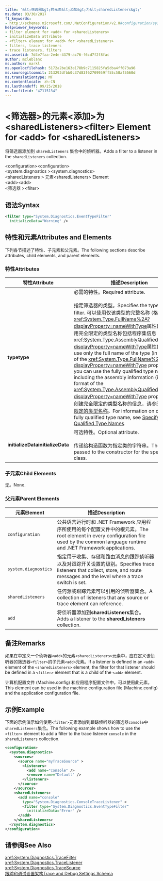 ```yaml
---
title: '&lt;筛选器&gt;的元素&lt;添加&gt;为&lt;sharedListeners&gt;'
ms.date: 03/30/2017
f1_keywords:
- http://schemas.microsoft.com/.NetConfiguration/v2.0#configuration/system.diagnostics/sharedListeners/add/filter
helpviewer_keywords:
- filter element for <add> for <sharedListeners>
- initializeData attribute
- <filter> element for <add> for <sharedListeners>
- filters, trace listeners
- trace listeners, filters
ms.assetid: 7d4e7faa-2e4e-4379-ac76-f6cd7f2f8fac
author: mcleblanc
ms.author: markl
ms.openlocfilehash: 5172a2be163e178b9c7115825fa5dba4ff073a96
ms.sourcegitcommit: 213292dfbb0c37d83f62709959ff55c50af5560d
ms.translationtype: MT
ms.contentlocale: zh-CN
ms.lasthandoff: 09/25/2018
ms.locfileid: "47115134"
---
```

# <a name="ltfiltergt-element-for-ltaddgt-for-ltsharedlistenersgt"></a><span data-ttu-id="8d70a-102">&lt;筛选器&gt;的元素&lt;添加&gt;为&lt;sharedListeners&gt;</span><span class="sxs-lookup"><span data-stu-id="8d70a-102">&lt;filter&gt; Element for &lt;add&gt; for &lt;sharedListeners&gt;</span></span>
<span data-ttu-id="8d70a-103">将筛选器添加到 `sharedListeners` 集合中的侦听器。</span><span class="sxs-lookup"><span data-stu-id="8d70a-103">Adds a filter to a listener in the `sharedListeners` collection.</span></span>  
  
 <span data-ttu-id="8d70a-104">\<configuration></span><span class="sxs-lookup"><span data-stu-id="8d70a-104">\<configuration></span></span>  
<span data-ttu-id="8d70a-105">\<system.diagnostics ></span><span class="sxs-lookup"><span data-stu-id="8d70a-105">\<system.diagnostics></span></span>  
<span data-ttu-id="8d70a-106">\<sharedListeners > 元素</span><span class="sxs-lookup"><span data-stu-id="8d70a-106">\<sharedListeners> Element</span></span>  
<span data-ttu-id="8d70a-107">\<add></span><span class="sxs-lookup"><span data-stu-id="8d70a-107">\<add></span></span>  
<span data-ttu-id="8d70a-108">\<筛选器 ></span><span class="sxs-lookup"><span data-stu-id="8d70a-108">\<filter></span></span>  
  
## <a name="syntax"></a><span data-ttu-id="8d70a-109">语法</span><span class="sxs-lookup"><span data-stu-id="8d70a-109">Syntax</span></span>  
  
```xml  
<filter type="System.Diagnostics.EventTypeFilter"   
  initializeData="Warning" />  
```  
  
## <a name="attributes-and-elements"></a><span data-ttu-id="8d70a-110">特性和元素</span><span class="sxs-lookup"><span data-stu-id="8d70a-110">Attributes and Elements</span></span>  
 <span data-ttu-id="8d70a-111">下列各节描述了特性、子元素和父元素。</span><span class="sxs-lookup"><span data-stu-id="8d70a-111">The following sections describe attributes, child elements, and parent elements.</span></span>  
  
### <a name="attributes"></a><span data-ttu-id="8d70a-112">特性</span><span class="sxs-lookup"><span data-stu-id="8d70a-112">Attributes</span></span>  
  
|<span data-ttu-id="8d70a-113">特性</span><span class="sxs-lookup"><span data-stu-id="8d70a-113">Attribute</span></span>|<span data-ttu-id="8d70a-114">描述</span><span class="sxs-lookup"><span data-stu-id="8d70a-114">Description</span></span>|  
|---------------|-----------------|  
|<span data-ttu-id="8d70a-115">**type**</span><span class="sxs-lookup"><span data-stu-id="8d70a-115">**type**</span></span>|<span data-ttu-id="8d70a-116">必需的特性。</span><span class="sxs-lookup"><span data-stu-id="8d70a-116">Required attribute.</span></span><br /><br /> <span data-ttu-id="8d70a-117">指定筛选器的类型。</span><span class="sxs-lookup"><span data-stu-id="8d70a-117">Specifies the type of the filter.</span></span> <span data-ttu-id="8d70a-118">可以使用仅该类型的完整名称 (格式为<xref:System.Type.FullName%2A?displayProperty=nameWithType>属性)，也可以使用完全限定的类型名称包括程序集信息 (格式为<xref:System.Type.AssemblyQualifiedName%2A?displayProperty=nameWithType>属性)。</span><span class="sxs-lookup"><span data-stu-id="8d70a-118">You can use only the full name of the type (in the format of the <xref:System.Type.FullName%2A?displayProperty=nameWithType> property), or you can use the fully qualified type name including the assembly information (in the format of the <xref:System.Type.AssemblyQualifiedName%2A?displayProperty=nameWithType> property).</span></span> <span data-ttu-id="8d70a-119">有关创建完全限定的类型名称的信息，请参阅[指定完全限定的类型名称](../../../../../docs/framework/reflection-and-codedom/specifying-fully-qualified-type-names.md)。</span><span class="sxs-lookup"><span data-stu-id="8d70a-119">For information on creating a fully qualified type name, see [Specifying Fully Qualified Type Names](../../../../../docs/framework/reflection-and-codedom/specifying-fully-qualified-type-names.md).</span></span>|  
|<span data-ttu-id="8d70a-120">**initializeData**</span><span class="sxs-lookup"><span data-stu-id="8d70a-120">**initializeData**</span></span>|<span data-ttu-id="8d70a-121">可选特性。</span><span class="sxs-lookup"><span data-stu-id="8d70a-121">Optional attribute.</span></span><br /><br /> <span data-ttu-id="8d70a-122">传递给构造函数为指定类的字符串。</span><span class="sxs-lookup"><span data-stu-id="8d70a-122">The string passed to the constructor for the specified class.</span></span>|  
  
### <a name="child-elements"></a><span data-ttu-id="8d70a-123">子元素</span><span class="sxs-lookup"><span data-stu-id="8d70a-123">Child Elements</span></span>  
 <span data-ttu-id="8d70a-124">无。</span><span class="sxs-lookup"><span data-stu-id="8d70a-124">None.</span></span>  
  
### <a name="parent-elements"></a><span data-ttu-id="8d70a-125">父元素</span><span class="sxs-lookup"><span data-stu-id="8d70a-125">Parent Elements</span></span>  
  
|<span data-ttu-id="8d70a-126">元素</span><span class="sxs-lookup"><span data-stu-id="8d70a-126">Element</span></span>|<span data-ttu-id="8d70a-127">描述</span><span class="sxs-lookup"><span data-stu-id="8d70a-127">Description</span></span>|  
|-------------|-----------------|  
|`configuration`|<span data-ttu-id="8d70a-128">公共语言运行时和 .NET Framework 应用程序所使用的每个配置文件中的根元素。</span><span class="sxs-lookup"><span data-stu-id="8d70a-128">The root element in every configuration file used by the common language runtime and .NET Framework applications.</span></span>|  
|`system.diagnostics`|<span data-ttu-id="8d70a-129">指定用于收集、存储和路由消息的跟踪侦听器以及对跟踪开关设置的级别。</span><span class="sxs-lookup"><span data-stu-id="8d70a-129">Specifies trace listeners that collect, store, and route messages and the level where a trace switch is set.</span></span>|  
|`sharedListeners`|<span data-ttu-id="8d70a-130">任何源或跟踪元素可以引用的侦听器集合。</span><span class="sxs-lookup"><span data-stu-id="8d70a-130">A collection of listeners that any source or trace element can reference.</span></span>|  
|`add`|<span data-ttu-id="8d70a-131">将侦听器添加到**sharedListeners**集合。</span><span class="sxs-lookup"><span data-stu-id="8d70a-131">Adds a listener to the **sharedListeners** collection.</span></span>|  
  
## <a name="remarks"></a><span data-ttu-id="8d70a-132">备注</span><span class="sxs-lookup"><span data-stu-id="8d70a-132">Remarks</span></span>  
 <span data-ttu-id="8d70a-133">如果在中定义一个侦听器`<add>`的元素`<sharedListeners>`元素中，应在定义该侦听器的筛选器`<filter>`的子元素`<add>`元素。</span><span class="sxs-lookup"><span data-stu-id="8d70a-133">If a listener is defined in an `<add>` element of the `<sharedListeners>` element, the filter for that listener should be defined in a `<filter>` element that is a child of the `<add>` element.</span></span>  
  
 <span data-ttu-id="8d70a-134">计算机配置文件 (Machine.config) 和应用程序配置文件中，可以使用此元素。</span><span class="sxs-lookup"><span data-stu-id="8d70a-134">This element can be used in the machine configuration file (Machine.config) and the application configuration file.</span></span>  
  
## <a name="example"></a><span data-ttu-id="8d70a-135">示例</span><span class="sxs-lookup"><span data-stu-id="8d70a-135">Example</span></span>  
 <span data-ttu-id="8d70a-136">下面的示例演示如何使用`<filter>`元素添加到跟踪侦听器的筛选器`console`中`sharedListeners`集合。</span><span class="sxs-lookup"><span data-stu-id="8d70a-136">The following example shows how to use the `<filter>` element to add a filter to the trace listener `console` in the `sharedListeners` collection.</span></span>  
  
```xml  
<configuration>  
  <system.diagnostics>  
    <sources>  
      <source name="myTraceSource" >  
        <listeners>  
          <add name="console" />  
          <remove name="Default" />  
        </listeners>  
      </source>  
    </sources>  
    <sharedListeners>  
      <add name="console"   
        type="System.Diagnostics.ConsoleTraceListener" >  
        <filter type="System.Diagnostics.EventTypeFilter"   
          initializeData="Error" />  
      </add>  
    </sharedListeners>  
  </system.diagnostics>  
</configuration>  
```  
  
## <a name="see-also"></a><span data-ttu-id="8d70a-137">请参阅</span><span class="sxs-lookup"><span data-stu-id="8d70a-137">See Also</span></span>  
 <xref:System.Diagnostics.TraceFilter>  
 <xref:System.Diagnostics.TraceListener>  
 <xref:System.Diagnostics.TraceSource>  
 [<span data-ttu-id="8d70a-138">跟踪和调试设置架构</span><span class="sxs-lookup"><span data-stu-id="8d70a-138">Trace and Debug Settings Schema</span></span>](../../../../../docs/framework/configure-apps/file-schema/trace-debug/index.md)

